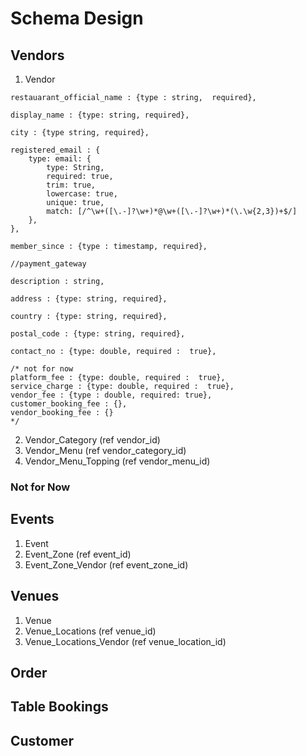 # Schema Design

## Vendors

1. Vendor 
```
restauarant_official_name : {type : string,  required},

display_name : {type: string, required},

city : {type string, required},

registered_email : {
    type: email: {
        type: String,
        required: true,
        trim: true,
        lowercase: true,
        unique: true,
        match: [/^\w+([\.-]?\w+)*@\w+([\.-]?\w+)*(\.\w{2,3})+$/]
    },
},

member_since : {type : timestamp, required},

//payment_gateway

description : string,

address : {type: string, required},

country : {type: string, required},

postal_code : {type: string, required},

contact_no : {type: double, required :  true},

/* not for now 
platform_fee : {type: double, required :  true},
service_charge : {type: double, required :  true},
vendor_fee : {type : double, required: true},
customer_booking_fee : {},
vendor_booking_fee : {}
*/

```
2. Vendor_Category (ref vendor_id)
3. Vendor_Menu (ref vendor_category_id)
4. Vendor_Menu_Topping (ref vendor_menu_id)
   
### Not for Now

## Events

1. Event
2. Event_Zone (ref event_id)
3. Event_Zone_Vendor (ref event_zone_id)

## Venues

1. Venue
2. Venue_Locations (ref venue_id)
3. Venue_Locations_Vendor (ref venue_location_id)

## Order

## Table Bookings

## Customer